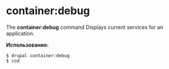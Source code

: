 # container:debug
The **container:debug** command Displays current services for an application.

**Использование:**
```
$ drupal container:debug 
$ cod  
```
